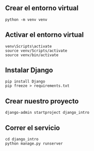 ## Crear el entorno virtual

```
python -m venv venv
```

## Activar el entorno virtual

```
venv\Scripts\activate
source venv/Scripts/activate
source venv/bin/activate
```

## Instalar Django

```
pip install Django
pip freeze > requirements.txt
```

## Crear nuestro proyecto

```
django-admin startproject django_intro
```

## Correr el servicio

```
cd django_intro
python manage.py runserver
```